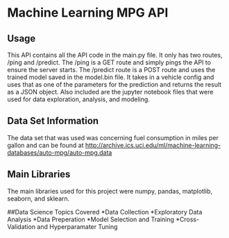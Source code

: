 # Machine Learning MPG API

## Usage
This API contains all the API code in the main.py file. It only has two routes, /ping and /predict. The /ping is a GET route and simply pings the API to ensure the server starts. The /predict route is a POST route and uses the trained model saved in the model.bin file. It takes in a vehicle config and uses that as one of the parameters for the prediction and returns the result as a JSON object. Also included are the jupyter notebook files that were used for data exploration, analysis, and modeling. 

## Data Set Information
The data set that was used was concerning fuel consumption in miles per gallon and can be found at http://archive.ics.uci.edu/ml/machine-learning-databases/auto-mpg/auto-mpg.data

## Main Libraries
The main libraries used for this project were numpy, pandas, matplotlib, seaborn, and sklearn.

##Data Science Topics Covered
*Data Collection
*Exploratory Data Analysis
*Data Preperation
*Model Selection and Training
*Cross-Validation and Hyperparamater Tuning
